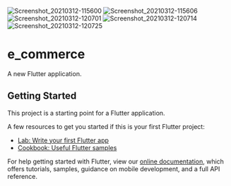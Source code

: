 ![Screenshot_20210312-115600](https://user-images.githubusercontent.com/12562731/110902664-4129f300-832c-11eb-94f1-a30f7840032b.jpg)
![Screenshot_20210312-115606](https://user-images.githubusercontent.com/12562731/110902674-4424e380-832c-11eb-9d97-6a042eeb0a7b.jpg)
![Screenshot_20210312-120701](https://user-images.githubusercontent.com/12562731/110902677-4424e380-832c-11eb-910c-0e202d0e22b1.jpg)
![Screenshot_20210312-120714](https://user-images.githubusercontent.com/12562731/110902679-44bd7a00-832c-11eb-94ea-8d08ee39374d.jpg)
![Screenshot_20210312-120725](https://user-images.githubusercontent.com/12562731/110902681-45eea700-832c-11eb-9223-e775f689b1c1.jpg)
# e_commerce

A new Flutter application.

## Getting Started

This project is a starting point for a Flutter application.

A few resources to get you started if this is your first Flutter project:

- [Lab: Write your first Flutter app](https://flutter.dev/docs/get-started/codelab)
- [Cookbook: Useful Flutter samples](https://flutter.dev/docs/cookbook)

For help getting started with Flutter, view our
[online documentation](https://flutter.dev/docs), which offers tutorials,
samples, guidance on mobile development, and a full API reference.
